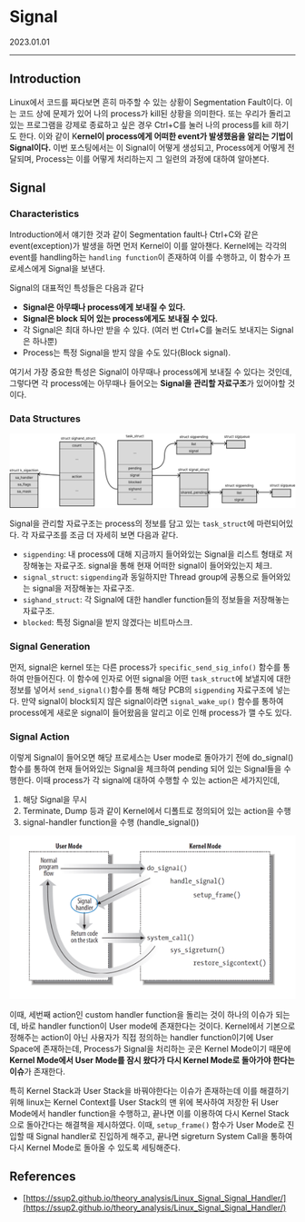 # Signal

2023.01.01

---

## Introduction

Linux에서 코드를 짜다보면 흔히 마주할 수 있는 상황이 Segmentation Fault이다. 이는 코드 상에 문제가 있어 나의 process가 kill된 상황을 의미한다. 또는 우리가 돌리고 있는 프로그램을 강제로 종료하고 싶은 경우 Ctrl+C를 눌러 나의 process를 kill 하기도 한다. 이와 같이 K**ernel이 process에게 어떠한 event가 발생했음을 알리는 기법이 Signal이다.** 이번 포스팅에서는 이 Signal이 어떻게 생성되고, Process에게 어떻게 전달되며, Process는 이를 어떻게 처리하는지 그 일련의 과정에 대하여 알아본다.

## Signal

### Characteristics

Introduction에서 얘기한 것과 같이 Segmentation fault나 Ctrl+C와 같은 event(exception)가 발생을 하면 먼저 Kernel이 이를 알아챈다. Kernel에는 각각의 event를 handling하는 `handling function`이 존재하여 이를 수행하고, 이 함수가 프로세스에게 Signal을 보낸다. 

Signal의 대표적인 특성들은 다음과 같다

- **Signal은 아무때나 process에게 보내질 수 있다.**
- **Signal은 block 되어 있는 process에게도 보내질 수 있다.**
- 각 Signal은 최대 하나만 받을 수 있다. (여러 번 Ctrl+C를 눌러도 보내지는 Signal은 하나뿐)
- Process는 특정 Signal을 받지 않을 수도 있다(Block signal).

여기서 가장 중요한 특성은 Signal이 아무때나 process에게 보내질 수 있다는 것인데, 그렇다면 각 process에는 아무때나 들어오는 **Signal을 관리할 자료구조**가 있어야할 것이다. 

### Data Structures

![Untitled](Signal%20d98cd8010f2f4a168600a4cf81cae5e7/Untitled.png)

Signal을 관리할 자료구조는 process의 정보를 담고 있는 `task_struct`에 마련되어있다. 각 자료구조를 조금 더 자세히 보면 다음과 같다.

- `sigpending`: 내 process에 대해 지금까지 들어와있는 Signal을 리스트 형태로 저장해놓는 자료구조. signal을 통해 현재 어떠한 signal이 들어와있는지 체크.
- `signal_struct`: `sigpending`과 동일하지만 Thread group에 공통으로 들어와있는 signal을 저장해놓는 자료구조.
- `sighand_struct`: 각 Signal에 대한 handler function들의 정보들을 저장해놓는 자료구조.
- `blocked`: 특정 Signal을 받지 않겠다는 비트마스크.

### Signal Generation

먼저, signal은 kernel 또는 다른 process가 `specific_send_sig_info()` 함수를 통하여 만들어진다. 이 함수에 인자로 어떤 signal을 어떤 `task_struct`에 보낼지에 대한 정보를 넣어서 `send_signal()`함수를 통해 해당 PCB의 `sigpending` 자료구조에 넣는다. 만약 signal이 block되지 않은 signal이라면 `signal_wake_up()` 함수를 통하여 process에게 새로운 signal이 들어왔음을 알리고 이로 인해 process가 깰 수도 있다.

### Signal Action

이렇게 Signal이 들어오면 해당 프로세스는 User mode로 돌아가기 전에 do_signal() 함수를 통하여 현재 들어와있는 Signal을 체크하여 pending 되어 있는 Signal들을 수행한다. 이때 process가 각 signal에 대하여 수행할 수 있는 action은 세가지인데,

1. 해당 Signal을 무시
2. Terminate, Dump 등과 같이 Kernel에서 디폴트로 정의되어 있는 action을 수행
3. signal-handler function을 수행 (handle_signal())

![Untitled](Signal%20d98cd8010f2f4a168600a4cf81cae5e7/Untitled%201.png)

이때, 세번째 action인 custom handler function을 돌리는 것이 하나의 이슈가 되는데, 바로 handler function이 User mode에 존재한다는 것이다. Kernel에서 기본으로 정해주는 action이 아닌 사용자가 직접 정의하는 handler function이기에 User Space에 존재하는데, Process가 Signal을 처리하는 곳은 Kernel Mode이기 때문에 **Kernel Mode에서 User Mode를 잠시 왔다가 다시 Kernel Mode로 돌아가야 한다는 이슈**가 존재한다. 

특히 Kernel Stack과 User Stack을 바꿔야한다는 이슈가 존재하는데 이를 해결하기 위해 linux는 Kernel Context를 User Stack의 맨 위에 복사하여 저장한 뒤 User Mode에서 handler function을 수행하고, 끝나면 이를 이용하여 다시 Kernel Stack으로 돌아간다는 해결책을 제시하였다. 이때, `setup_frame()` 함수가 User Mode로 진입할 때 Signal handler로 진입하게 해주고, 끝나면 sigreturn System Call을 통하여 다시 Kernel Mode로 돌아올 수 있도록 세팅해준다.

## References

- [https://ssup2.github.io/theory_analysis/Linux_Signal_Signal_Handler/](https://ssup2.github.io/theory_analysis/Linux_Signal_Signal_Handler/)